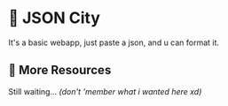 :city_sunset: JSON City
==============

It's a basic webapp, just paste a json, and u can format it.

## :herb: More Resources

Still waiting... _(don't 'member what i wanted here xd)_
